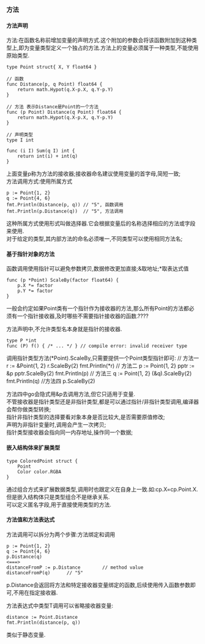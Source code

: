 ### 方法 ###



#### 方法声明 ####

方法:在函数名称前增加变量的声明方式.这个附加的参数会将该函数附加到这种类型上,即为变量类型定义一个独占的方法.方法上的变量必须属于一种类型,不能使用原始类型.

	type Point struct{ X, Y float64 }
	
	// 函数
	func Distance(p, q Point) float64 {
	    return math.Hypot(q.X-p.X, q.Y-p.Y)
	}
	
	// 方法 表示Distance是Point的一个方法
	func (p Point) Distance(q Point) float64 {
	    return math.Hypot(q.X-p.X, q.Y-p.Y)
	}

	// 声明类型
	type I int
	
	func (i I) Sum(q I) int {
	    return int(i) + int(q)
	}

上面变量p称为方法的接收器;接收器命名建议使用变量的首字母,简短一致;     
方法调用方式:使用所属方式

	p := Point{1, 2}
	q := Point{4, 6}
	fmt.Println(Distance(p, q)) // "5", 函数调用
	fmt.Println(p.Distance(q))  // "5", 方法调用

这种所属方式使用形式叫做选择器.它会根据变量后的名称选择相应的方法或字段来使用.    
对于给定的类型,其内部方法的命名必须唯一,不同类型可以使用相同方法名;    


#### 基于指针对象的方法 ####

函数调用使用指针可以避免参数拷贝,数据修改更加直接;&取地址;*取表达式值

	func (p *Point) ScaleBy(factor float64) {
	    p.X *= factor
	    p.Y *= factor
	}

一般会约定如果Point类有一个指针作为接收器的方法,那么所有Point的方法都必须有一个指针接收器,及时哪些不需要指针接收器的函数.????

方法声明中,不允许类型名本身就是指针的接收器.

	type P *int
	func (P) f() { /* ... */ } // compile error: invalid receiver type


调用指针类型方法(*Point).ScaleBy,只需要提供一个Point类型指针即可:
	// 方法一
	r := &Point{1, 2}
	r.ScaleBy(2)
	fmt.Println(*r)
	// 方法二
	p := Point{1, 2}
	pptr := &p
	pptr.ScaleBy(2)
	fmt.Println(p)
	// 方法三
	q := Point{1, 2}
	(&q).ScaleBy(2)
	fmt.Println(q)
	//方法四
	p.ScaleBy(2)

方法四中go会隐式用&p去调用方法,但它只适用于变量.    
不管接收器是指针类型还是非指针类型,都是可以通过指针/非指针类型调用,编译器会帮你做类型转换;    
指针非指针类型的选择要看对象本身是否比较大,是否需要原值修改;    
	声明为非指针变量时,调用会产生一次拷贝;    
	指针类型接收器会指向同一内存地址,操作同一个数据;    

#### 嵌入结构体来扩展类型 ####

	type ColoredPoint struct {
	    Point
	    Color color.RGBA
	}

通过组合方式来扩展数据类型,调用时也跟定义在自身上一致.如:cp.X=cp.Point.X.但是嵌入结构体只是类型组合不是继承关系.    
可以定义匿名字段,用于直接使用类型的方法.     

#### 方法值和方法表达式 ####

方法调用可以拆分为两个步骤:方法绑定和调用

	p := Point{1, 2}
	q := Point{4, 6}
	p.Distance(q)
	<===>
	distanceFromP := p.Distance        // method value
	distanceFromP(q)      // "5"

p.Distance会返回将方法和特定接收器变量绑定的函数,后续使用传入函数参数即可,不用在指定接收器.

方法表达式中类型T调用可以省略接收器变量:

	distance := Point.Distance
	fmt.Println(distance(p, q))

类似于静态变量.



